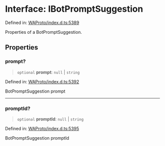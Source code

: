 # Interface: IBotPromptSuggestion

Defined in: [WAProto/index.d.ts:5389](https://github.com/Fokusdotid/Baileys/blob/eb819228f591f9a29a091aefc3a8c91a38d77089/WAProto/index.d.ts#L5389)

Properties of a BotPromptSuggestion.

## Properties

### prompt?

> `optional` **prompt**: `null` \| `string`

Defined in: [WAProto/index.d.ts:5392](https://github.com/Fokusdotid/Baileys/blob/eb819228f591f9a29a091aefc3a8c91a38d77089/WAProto/index.d.ts#L5392)

BotPromptSuggestion prompt

***

### promptId?

> `optional` **promptId**: `null` \| `string`

Defined in: [WAProto/index.d.ts:5395](https://github.com/Fokusdotid/Baileys/blob/eb819228f591f9a29a091aefc3a8c91a38d77089/WAProto/index.d.ts#L5395)

BotPromptSuggestion promptId
